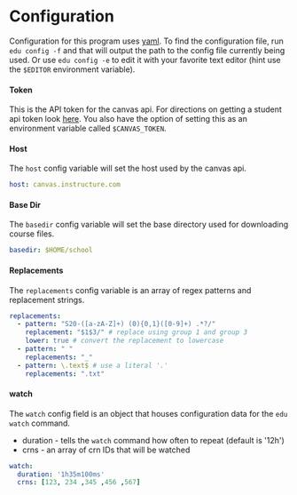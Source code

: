 # Configuration

Configuration for this program uses [yaml](https://yaml.org/). To find the configuration file, run `edu config -f` and that will output the path to the config file currently being used. Or use `edu config -e` to edit it with your favorite text editor (hint use the `$EDITOR` environment variable).

#### Token
This is the API token for the canvas api. For directions on getting a student api token look [here](https://community.canvaslms.com/docs/DOC-16005-42121018197).
You also have the option of setting this as an environment variable called `$CANVAS_TOKEN`.

#### Host
The `host` config variable will set the host used by the canvas api.
```yaml
host: canvas.instructure.com
```

#### Base Dir
The `basedir` config variable will set the base directory used for downloading course files.
```yaml
basedir: $HOME/school
```

#### Replacements
The `replacements` config variable is an array of regex patterns and replacement strings.
```yaml
replacements:
  - pattern: "S20-([a-zA-Z]+) (0){0,1}([0-9]+) .*?/"
    replacement: "$1$3/" # replace using group 1 and group 3
    lower: true # convert the replacement to lowercase
  - pattern: " "
    replacements: "_"
  - pattern: \.text$ # use a literal '.'
    replacements: ".txt"
```

#### watch
The `watch` config field is an object that houses configuration data for the `edu watch` command.
* duration - tells the `watch` command how often to repeat (default is '12h')
* crns - an array of crn IDs that will be watched
```yaml
watch:
  duration: '1h35m100ms'
  crns: [123, 234 ,345 ,456 ,567]
```